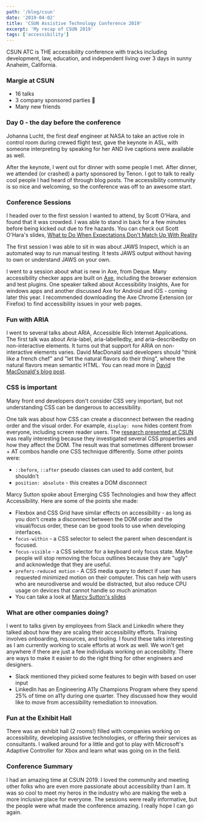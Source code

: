 ```yaml
---
path: '/blog/csun'
date: '2019-04-02'
title: 'CSUN Assistive Technology Conference 2019'
excerpt: 'My recap of CSUN 2019'
tags: ['accessibility']
---
```


CSUN ATC is THE accessibility conference with tracks including development, law, education, and independent living over 3 days in sunny Anaheim, California.

### Margie at CSUN

-   16 talks
-   3 company sponsored parties 🎉
-   Many new friends

### Day 0 - the day before the conference

Johanna Lucht, the first deaf engineer at NASA to take an active role in control room during crewed flight test, gave the keynote in ASL, with someone interpreting by speaking for her AND live captions were available as well.

After the keynote, I went out for dinner with some people I met. After dinner, we attended (or crashed) a party sponsored by Tenon. I got to talk to really cool people I had heard of through blog posts. The accessibility community is so nice and welcoming, so the conference was off to an awesome start.

### Conference Sessions

I headed over to the first session I wanted to attend, by Scott O'Hara, and found that it was crowded. I was able to stand in back for a few minutes before being kicked out due to fire hazards. You can check out Scott O'Hara's slides, [What to Do When Expectations Don't Match Up With Reality](https://scottaohara.github.io/talks_and_such/CSUN_2019/)

The first session I was able to sit in was about JAWS Inspect, which is an automated way to run manual testing. It tests JAWS output without having to own or understand JAWS on your own.

I went to a session about what is new in Axe, from Deque. Many accessibility checker apps are built on [Axe](https://www.deque.com/axe/), including the browser extension and test plugins. One speaker talked about Accessibility Insights, Axe for windows apps and another discussed Axe for Android and iOS - coming later this year. I recommended downloading the Axe Chrome Extension (or Firefox) to find accessibility issues in your web pages.

### Fun with ARIA

I went to several talks about ARIA, Accessible Rich Internet Applications. The first talk was about Aria-label, aria-labelledby, and aria-describedby on non-interactive elements. It turns out that support for ARIA on non-interactive elements varies. David MacDonald said developers should "think like a french chef" and "let the natural flavors do their thing", where the natural flavors mean semantic HTML. You can read more in [David MacDonald's blog post](http://davidmacd.com/blog/does-aria-label-override-static-text.html).

### CSS is important

Many front end developers don't consider CSS very important, but not understanding CSS can be dangerous to accessibility.

One talk was about how CSS can create a disconnect between the reading order and the visual order. For example, `display: none` hides content from everyone, including screen reader users. The [research presented at CSUN](https://dive4cb.github.io/index.html) was really interesting because they investigated several CSS properties and how they affect the DOM. The result was that sometimes different browser + AT combos handle one CSS technique differently.
Some other points were:
-   `::before`, `::after` pseudo classes can used to add content, but shouldn't
-   `position: absolute` - this creates a DOM disconnect

Marcy Sutton spoke about Emerging CSS Technologies and how they affect Accessibility. Here are some of the points she made:
-   Flexbox and CSS Grid have similar effects on accessibility - as long as you don't create a disconnect between the DOM order and the visual/focus order, these can be good tools to use when developing interfaces.
-   `focus-within` - a CSS selector to select the parent when descendant is focused.
-   `focus-visible` - a CSS selector for a keyboard only focus state. Maybe people will stop removing the focus outlines because they are "ugly" and acknowledge that they are useful.
-   `prefers-reduced motion` - A CSS media query to detect if user has requested minimized motion on their computer. This can help with users who are neurodiverse and would be distracted, but also reduce CPU usage on devices that cannot handle so much animation
-   You can take a look at [Marcy Sutton's slides](https://marcysutton.github.io/emerging-css-a11y)

### What are other companies doing? 

I went to talks given by employees from Slack and LinkedIn where they talked about how they are scaling their accessibility efforts. Training involves onboarding, resources, and tooling. I found these talks interesting as I am currently working to scale efforts at work as well. We won't get anywhere if there are just a few individuals working on accessibility. There are ways to make it easier to do the right thing for other engineers and designers.

-   Slack mentioned they picked some features to begin with based on user input
-   LinkedIn has an Engineering A11y Champions Program where they spend 25% of time on a11y during one quarter. They discussed how they would like to move from accessibility remediation to innovation.

### Fun at the Exhibit Hall

There was an exhibit hall (2 rooms!) filled with companies working on accessibility, developing assistive technologies, or offering their services as consultants. I walked around for a little and got to play with Microsoft's Adaptive Controller for Xbox and learn what was going on in the field.

### Conference Summary

I had an amazing time at CSUN 2019. I loved the community and meeting other folks who are even more passionate about accessibility than I am. It was so cool to meet my heros in the industry who are making the web a more inclusive place for everyone. The sessions were really informative, but the people were what made the conference amazing. I really hope I can go again.
